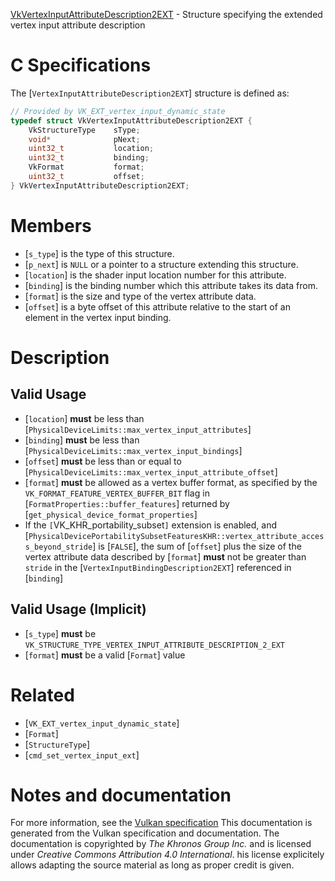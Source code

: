 [VkVertexInputAttributeDescription2EXT](https://www.khronos.org/registry/vulkan/specs/1.3-extensions/man/html/VkVertexInputAttributeDescription2EXT.html) - Structure specifying the extended vertex input attribute description

# C Specifications
The [`VertexInputAttributeDescription2EXT`] structure is defined as:
```c
// Provided by VK_EXT_vertex_input_dynamic_state
typedef struct VkVertexInputAttributeDescription2EXT {
    VkStructureType    sType;
    void*              pNext;
    uint32_t           location;
    uint32_t           binding;
    VkFormat           format;
    uint32_t           offset;
} VkVertexInputAttributeDescription2EXT;
```

# Members
- [`s_type`] is the type of this structure.
- [`p_next`] is `NULL` or a pointer to a structure extending this structure.
- [`location`] is the shader input location number for this attribute.
- [`binding`] is the binding number which this attribute takes its data from.
- [`format`] is the size and type of the vertex attribute data.
- [`offset`] is a byte offset of this attribute relative to the start of an element in the vertex input binding.

# Description
## Valid Usage
-  [`location`] **must**  be less than [`PhysicalDeviceLimits::max_vertex_input_attributes`]
-  [`binding`] **must**  be less than [`PhysicalDeviceLimits::max_vertex_input_bindings`]
-  [`offset`] **must**  be less than or equal to [`PhysicalDeviceLimits::max_vertex_input_attribute_offset`]
-  [`format`] **must**  be allowed as a vertex buffer format, as specified by the `VK_FORMAT_FEATURE_VERTEX_BUFFER_BIT` flag in [`FormatProperties::buffer_features`] returned by [`get_physical_device_format_properties`]
-    If the `[`VK_KHR_portability_subset`]` extension is enabled, and [`PhysicalDevicePortabilitySubsetFeaturesKHR::vertex_attribute_access_beyond_stride`] is [`FALSE`], the sum of [`offset`] plus the size of the vertex attribute data described by [`format`] **must**  not be greater than `stride` in the [`VertexInputBindingDescription2EXT`] referenced in [`binding`]

## Valid Usage (Implicit)
-  [`s_type`] **must**  be `VK_STRUCTURE_TYPE_VERTEX_INPUT_ATTRIBUTE_DESCRIPTION_2_EXT`
-  [`format`] **must**  be a valid [`Format`] value

# Related
- [`VK_EXT_vertex_input_dynamic_state`]
- [`Format`]
- [`StructureType`]
- [`cmd_set_vertex_input_ext`]

# Notes and documentation
For more information, see the [Vulkan specification](https://www.khronos.org/registry/vulkan/specs/1.3-extensions/html/vkspec.html)
This documentation is generated from the Vulkan specification and documentation.
The documentation is copyrighted by *The Khronos Group Inc.* and is licensed under *Creative Commons Attribution 4.0 International*.
his license explicitely allows adapting the source material as long as proper credit is given.
        